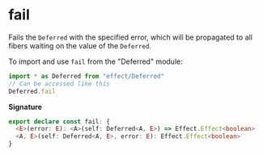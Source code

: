 # fail

Fails the `Deferred` with the specified error, which will be propagated to
all fibers waiting on the value of the `Deferred`.

To import and use `fail` from the "Deferred" module:

```ts
import * as Deferred from "effect/Deferred"
// Can be accessed like this
Deferred.fail
```

**Signature**

```ts
export declare const fail: {
  <E>(error: E): <A>(self: Deferred<A, E>) => Effect.Effect<boolean>
  <A, E>(self: Deferred<A, E>, error: E): Effect.Effect<boolean>
}
```
